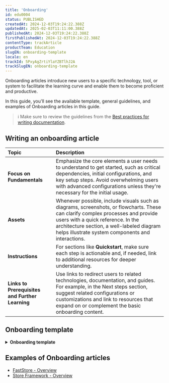 ```yaml
---
title: 'Onboarding'
id: edu0004
status: PUBLISHED
createdAt: 2024-12-03T19:24:22.388Z
updatedAt: 2025-02-03T11:11:00.388Z
publishedAt: 2024-12-03T19:24:22.388Z
firstPublishedAt: 2024-12-03T19:24:22.388Z
contentType: trackArticle
productTeam: Education
slugEN: onboarding-template
locale: en
trackId: 5PxyAgZrtiYlaYZBTlhJ2A
trackSlugEN: onboarding-template
---
```


Onboarding articles introduce new users to a specific technology, tool, or system to facilitate the learning curve and enable them to become proficient and productive.

In this guide, you'll see the available template, general guidelines, and examples of Onboarding articles in this guide.

> ℹ️ Make sure to review the guidelines from the [Best practices for writing documentation](https://deploy-preview-4--language-hub.netlify.app/docs/documentation/best-practices-for-writing-documentation).

## Writing an onboarding article

| Topic | Description |
| :---- | :---- |
| **Focus on Fundamentals** | Emphasize the core elements a user needs to understand to get started, such as critical dependencies, initial configurations, and key setup steps. Avoid overwhelming users with advanced configurations unless they're necessary for the initial usage.  |
| **Assets** | Whenever possible, include visuals such as diagrams, screenshots, or flowcharts. These can clarify complex processes and provide users with a quick reference. In the architecture section, a well-labeled diagram helps illustrate system components and interactions. |
| **Instructions** | For sections like **Quickstart**, make sure each step is actionable and, if needed, link to additional resources for deeper understanding. |
| **Links to Prerequisites and Further Learning** | Use links to redirect users to related technologies, documentation, and guides. For example, in the Next steps section, suggest related configurations or customizations and link to resources that expand on or complement the basic onboarding content. |

## Onboarding template

<details>
<summary><b>Onboarding template</b></summary>

```md
# Title
[Describe what the technology is in this section.]

Ex.: To work with {technology name}, you should be familiar with the following technologies:
[Add here the technologies that the user should know before starting to work with it.]
[Technology 1](/link)
[Technology 2](/link)
[Technology 3](/link)
… 
## {technology name} architecture
[Add here a diagram illustrating the technology architecture and provide an explanation.]

## Quickstart
[Describe the instructions for developing a project using the technology, from installing the requirements to running the project locally. The steps below can vary depending on the technology used.]

### 1. Initial settings
[Describe the requirements and initial configuration needed before developing the project.]

### 2.  Setting up the project
[Provide instructions for setting up the development environment to kickstart the project and run it locally.]

### 3. Customizing the storefront
[After running the project locally, describe the customization options available.]

## Next steps
[Suggest additional initial configurations or steps for those who have completed the quickstart section, and include the card component along with links to suggestions.]
```

</details>

## Examples of Onboarding articles

- [FastStore - Overview](https://developers.vtex.com/docs/guides/faststore)  
- [Store Framework - Overview](https://developers.vtex.com/docs/guides/store-framework)
